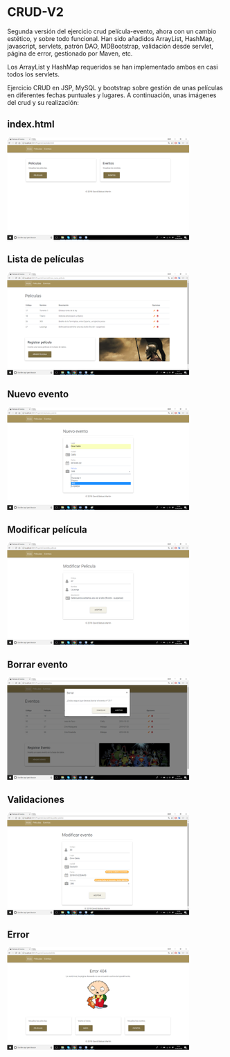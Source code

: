 # CRUD-V2
Segunda versión del ejercicio crud película-evento, ahora con un cambio estético, y sobre todo funcional.
Han sido añadidos ArrayList, HashMap, javascript, servlets, patrón DAO, MDBootstrap,
validación desde servlet, página de error, gestionado por Maven, etc.

Los ArrayList y HashMap requeridos se han implementado ambos en casi todos los servlets.

Ejercicio CRUD en JSP, MySQL y bootstrap sobre gestión de unas películas en diferentes fechas puntuales y lugares.
A continuación, unas imágenes del crud y su realización:

## index.html
<img src="index.png" width="420">

## Lista de películas
<img src="peliculas.png" width="420">

## Nuevo evento
<img src="nuevoEvento.png" width="420">

## Modificar película
<img src="modificaPelicula.png" width="420">

## Borrar evento
<img src="borra_evento.png" width="420">

## Validaciones
<img src="Valida.png" width="420">

## Error
<img src="error-404.png" width="420">
